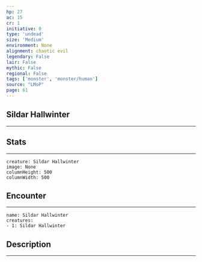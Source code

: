 ```yaml
---
hp: 27
ac: 15
cr: 1
initiative: 0
type: 'undead'    
size: 'Medium'
environment: None
alignment: chaotic evil
legendary: False
lair: False
mythic: False
regional: False
tags: ['monster', 'monster/human']
source: "LMoP"
page: 61
---
```


## Sildar Hallwinter
---



## Stats
---

```statblock
creature: Sildar Hallwinter
image: None
columnHeight: 500
columnWidth: 500
```

## Encounter
---

```encounter-table
name: Sildar Hallwinter
creatures:
- 1: Sildar Hallwinter
```

## Description
---




